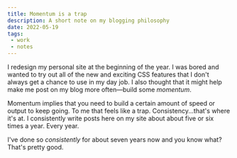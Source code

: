 ```yaml
---
title: Momentum is a trap
description: A short note on my blogging philosophy
date: 2022-05-19
tags:
 - work
 - notes
---
```

I redesign my personal site at the beginning of the year. I was bored and wanted to try out all of the new and exciting CSS features that I don't always get a chance to use in my day job. I also thought that it might help make me post on my blog more often—build some *momentum*.

Momentum implies that you need to build a certain amount of speed or output to keep going. To me that feels like a trap. Consistency...that's where it's at. I consistently write posts here on my site about about five or six times a year. Every year.

I've done so *consistently* for about seven years now and you know what? That's pretty good.